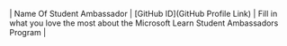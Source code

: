 | Name Of Student Ambassador | [GitHub ID](GitHub Profile Link) | Fill in what you love the most about the Microsoft Learn Student Ambassadors Program |